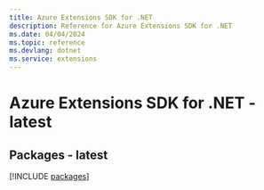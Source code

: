 ```yaml
---
title: Azure Extensions SDK for .NET
description: Reference for Azure Extensions SDK for .NET
ms.date: 04/04/2024
ms.topic: reference
ms.devlang: dotnet
ms.service: extensions
---
```

# Azure Extensions SDK for .NET - latest
## Packages - latest
[!INCLUDE [packages](extensions-index.md)]